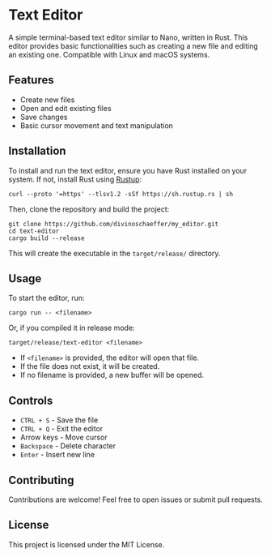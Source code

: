 # Text Editor

A simple terminal-based text editor similar to Nano, written in Rust. This editor provides basic functionalities such as creating a new file and editing an existing one. Compatible with Linux and macOS systems.

## Features

- Create new files
- Open and edit existing files
- Save changes
- Basic cursor movement and text manipulation

## Installation

To install and run the text editor, ensure you have Rust installed on your system. If not, install Rust using [Rustup](https://rustup.rs/):

```
curl --proto '=https' --tlsv1.2 -sSf https://sh.rustup.rs | sh
```

Then, clone the repository and build the project:

```
git clone https://github.com/divinoschaeffer/my_editor.git
cd text-editor
cargo build --release
```

This will create the executable in the `target/release/` directory.

## Usage

To start the editor, run:

```
cargo run -- <filename>
```

Or, if you compiled it in release mode:

```
target/release/text-editor <filename>
```

- If `<filename>` is provided, the editor will open that file.
- If the file does not exist, it will be created.
- If no filename is provided, a new buffer will be opened.

## Controls

- `CTRL + S` - Save the file
- `CTRL + Q` - Exit the editor
- Arrow keys - Move cursor
- `Backspace` - Delete character
- `Enter` - Insert new line

## Contributing

Contributions are welcome! Feel free to open issues or submit pull requests.

## License

This project is licensed under the MIT License.

